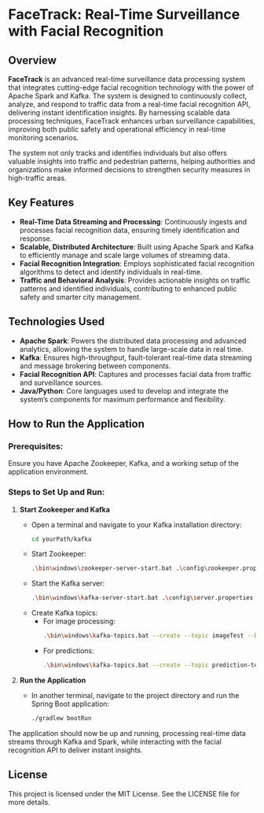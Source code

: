 # FaceTrack: Real-Time Surveillance with Facial Recognition

## Overview

**FaceTrack** is an advanced real-time surveillance data processing system that integrates cutting-edge facial recognition technology with the power of Apache Spark and Kafka. The system is designed to continuously collect, analyze, and respond to traffic data from a real-time facial recognition API, delivering instant identification insights. By harnessing scalable data processing techniques, FaceTrack enhances urban surveillance capabilities, improving both public safety and operational efficiency in real-time monitoring scenarios.

The system not only tracks and identifies individuals but also offers valuable insights into traffic and pedestrian patterns, helping authorities and organizations make informed decisions to strengthen security measures in high-traffic areas.

## Key Features
- **Real-Time Data Streaming and Processing**: Continuously ingests and processes facial recognition data, ensuring timely identification and response.
- **Scalable, Distributed Architecture**: Built using Apache Spark and Kafka to efficiently manage and scale large volumes of streaming data.
- **Facial Recognition Integration**: Employs sophisticated facial recognition algorithms to detect and identify individuals in real-time.
- **Traffic and Behavioral Analysis**: Provides actionable insights on traffic patterns and identified individuals, contributing to enhanced public safety and smarter city management.

## Technologies Used
- **Apache Spark**: Powers the distributed data processing and advanced analytics, allowing the system to handle large-scale data in real time.
- **Kafka**: Ensures high-throughput, fault-tolerant real-time data streaming and message brokering between components.
- **Facial Recognition API**: Captures and processes facial data from traffic and surveillance sources.
- **Java/Python**: Core languages used to develop and integrate the system’s components for maximum performance and flexibility.

## How to Run the Application

### Prerequisites:
Ensure you have Apache Zookeeper, Kafka, and a working setup of the application environment.

### Steps to Set Up and Run:
1. **Start Zookeeper and Kafka**
    - Open a terminal and navigate to your Kafka installation directory:
      ```bash
      cd yourPath/kafka
      ```
    - Start Zookeeper:
      ```bash
      .\bin\windows\zookeeper-server-start.bat .\config\zookeeper.properties
      ```
    - Start the Kafka server:
      ```bash
      .\bin\windows\kafka-server-start.bat .\config\server.properties
      ```
    - Create Kafka topics:
      - For image processing:
        ```bash
        .\bin\windows\kafka-topics.bat --create --topic imageTest --bootstrap-server localhost:9092 --partitions 1 --replication-factor 1
        ```
      - For predictions:
        ```bash
        .\bin\windows\kafka-topics.bat --create --topic prediction-topic --bootstrap-server localhost:9092 --partitions 1 --replication-factor 1
        ```

2. **Run the Application**
    - In another terminal, navigate to the project directory and run the Spring Boot application:
      ```bash
      ./gradlew bootRun
      ```

The application should now be up and running, processing real-time data streams through Kafka and Spark, while interacting with the facial recognition API to deliver instant insights.

## License

This project is licensed under the MIT License. See the LICENSE file for more details.
